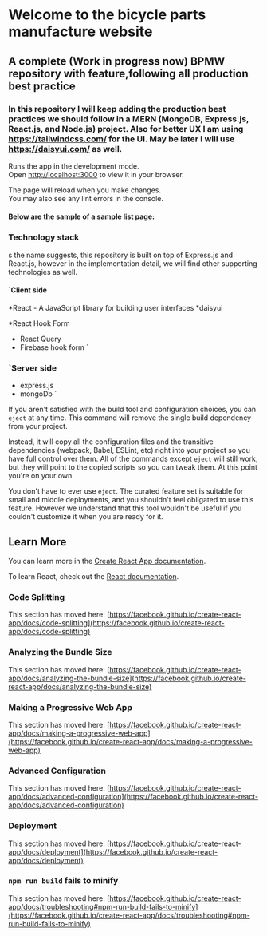# Welcome to the bicycle parts manufacture website



## A complete (Work in progress now) BPMW  repository with  feature,following all production best practice



### In this repository I will keep adding the production best practices we should follow in a MERN (MongoDB, Express.js, React.js, and Node.js) project. Also for better UX I am using https://tailwindcss.com/ for the UI. May be later I will use https://daisyui.com/ as well.

Runs the app in the development mode.\
Open [http://localhost:3000](https://bicycle-manufacture.web.app/) to view it in your browser.

The page will reload when you make changes.\
You may also see any lint errors in the console.

#### Below are the sample of a sample list page:


### Technology stack

s the name suggests, this repository is built on top of Express.js and React.js, however in the implementation detail, we will find other supporting technologies as well.

#### `Client side
*React - A JavaScript library for building user interfaces
*daisyui

*React Hook Form
* React Query
* Firebase hook form
`




### `Server side
* express.js
* mongoDb
`

If you aren't satisfied with the build tool and configuration choices, you can `eject` at any time. This command will remove the single build dependency from your project.

Instead, it will copy all the configuration files and the transitive dependencies (webpack, Babel, ESLint, etc) right into your project so you have full control over them. All of the commands except `eject` will still work, but they will point to the copied scripts so you can tweak them. At this point you're on your own.

You don't have to ever use `eject`. The curated feature set is suitable for small and middle deployments, and you shouldn't feel obligated to use this feature. However we understand that this tool wouldn't be useful if you couldn't customize it when you are ready for it.

## Learn More

You can learn more in the [Create React App documentation](https://facebook.github.io/create-react-app/docs/getting-started).

To learn React, check out the [React documentation](https://reactjs.org/).

### Code Splitting

This section has moved here: [https://facebook.github.io/create-react-app/docs/code-splitting](https://facebook.github.io/create-react-app/docs/code-splitting)

### Analyzing the Bundle Size

This section has moved here: [https://facebook.github.io/create-react-app/docs/analyzing-the-bundle-size](https://facebook.github.io/create-react-app/docs/analyzing-the-bundle-size)

### Making a Progressive Web App

This section has moved here: [https://facebook.github.io/create-react-app/docs/making-a-progressive-web-app](https://facebook.github.io/create-react-app/docs/making-a-progressive-web-app)

### Advanced Configuration

This section has moved here: [https://facebook.github.io/create-react-app/docs/advanced-configuration](https://facebook.github.io/create-react-app/docs/advanced-configuration)

### Deployment

This section has moved here: [https://facebook.github.io/create-react-app/docs/deployment](https://facebook.github.io/create-react-app/docs/deployment)

### `npm run build` fails to minify

This section has moved here: [https://facebook.github.io/create-react-app/docs/troubleshooting#npm-run-build-fails-to-minify](https://facebook.github.io/create-react-app/docs/troubleshooting#npm-run-build-fails-to-minify)
